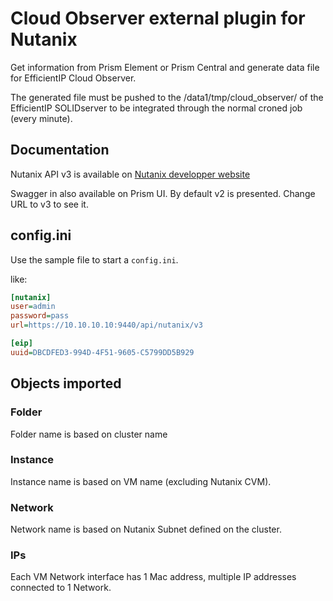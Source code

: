 # Cloud Observer external plugin for Nutanix

Get information from Prism Element or Prism Central and generate data file for EfficientIP Cloud Observer.

The generated file must be pushed to the /data1/tmp/cloud_observer/ of the EfficientIP SOLIDserver to be integrated through the normal croned job (every minute).

## Documentation

Nutanix API v3 is available on [Nutanix developper website](https://www.nutanix.dev/api_references/prism-central-v3/)

Swagger in also available on Prism UI. By default v2 is presented. Change URL to v3 to see it.

## config.ini

Use the sample file to start a `config.ini`.

like:
```ini
[nutanix]
user=admin
password=pass
url=https://10.10.10.10:9440/api/nutanix/v3

[eip]
uuid=DBCDFED3-994D-4F51-9605-C5799DD5B929
```

## Objects imported

### Folder

Folder name is based on cluster name

### Instance

Instance name is based on VM name (excluding Nutanix CVM).

### Network

Network name is based on Nutanix Subnet defined on the cluster.

### IPs

Each VM Network interface has 1 Mac address, multiple IP addresses connected to 1 Network.

